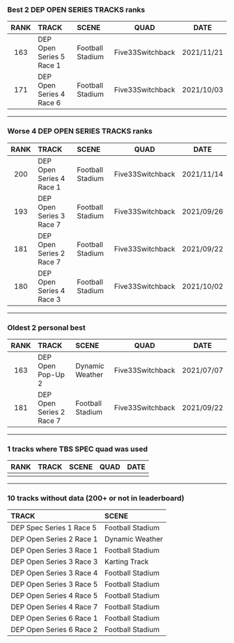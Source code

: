 ### Best 2 DEP OPEN SERIES TRACKS ranks
|RANK|TRACK|SCENE|QUAD|DATE|
|:---:|:---|:---|:---:|:---:|
|163|DEP Open Series 5 Race 1|Football Stadium|Five33Switchback|2021/11/21|
|171|DEP Open Series 4 Race 6|Football Stadium|Five33Switchback|2021/10/03|
---
### Worse 4 DEP OPEN SERIES TRACKS ranks
|RANK|TRACK|SCENE|QUAD|DATE|
|:---:|:---|:---|:---:|:---:|
|200|DEP Open Series 4 Race 1|Football Stadium|Five33Switchback|2021/11/14|
|193|DEP Open Series 3 Race 7|Football Stadium|Five33Switchback|2021/09/26|
|181|DEP Open Series 2 Race 7|Football Stadium|Five33Switchback|2021/09/22|
|180|DEP Open Series 4 Race 3|Football Stadium|Five33Switchback|2021/10/02|
---
### Oldest 2 personal best
|RANK|TRACK|SCENE|QUAD|DATE|
|:---:|:---|:---|:---:|:---:|
|163|DEP Open Pop-Up 2|Dynamic Weather|Five33Switchback|2021/07/07|
|181|DEP Open Series 2 Race 7|Football Stadium|Five33Switchback|2021/09/22|
---
### 1 tracks where TBS SPEC quad was used
|RANK|TRACK|SCENE|QUAD|DATE|
|:---:|:---|:---|:---:|:---:|
||||||
---
### 10 tracks without data (200+ or not in leaderboard)
|TRACK|SCENE|
|:---|:---|
|DEP Spec Series 1 Race 5|Football Stadium|
|DEP Open Series 2 Race 1|Dynamic Weather|
|DEP Open Series 3 Race 1|Football Stadium|
|DEP Open Series 3 Race 3|Karting Track|
|DEP Open Series 3 Race 4|Football Stadium|
|DEP Open Series 3 Race 5|Football Stadium|
|DEP Open Series 4 Race 5|Football Stadium|
|DEP Open Series 4 Race 7|Football Stadium|
|DEP Open Series 6 Race 1|Football Stadium|
|DEP Open Series 6 Race 2|Football Stadium|
